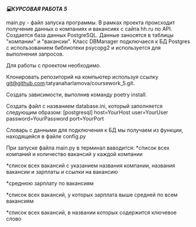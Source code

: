 ***💻КУРСОВАЯ РАБОТА 5***

main.py - файл запуска программы.
В рамках проекта происходит получение данных о компаниях и вакансиях с сайта hh.ru по API.
Создается база данных PostgreSQL. Данные заносятся в таблицы "компании" и "вакансии".
Kласс DBManager подключаеся к БД Postgres с использованием библиотеки psycopg2 и используется для выполнения запросов.

Для работы с проектом необходимо.

Клонировать репозиторий на компьютер используя ссылку git@github.com:tatyanaharlamova/coursework_5.git.

Создать зависимости, выполнив команду poetry install.

Создать файл с названием database.ini, который заполняется следующим образом: [postgresql] host=YourHost user=YourUser password=YourPassword port=YourPort

Словарь с данными для подключения к БД мы получаем из функции, находящейся в файле config.py

При запуске файла main.py в терминал ваводится:
*список всех компаний и количество вакансий у каждой компании

*список всех вакансий с указанием названия компании, названия вакансии и зарплаты и ссылки на вакансию

*среднюю зарплату по вакансиям

*список всех вакансий, у которых зарплата выше средней по всем вакансиям

*список всех вакансий, в названии которых содержится ключевое слово
